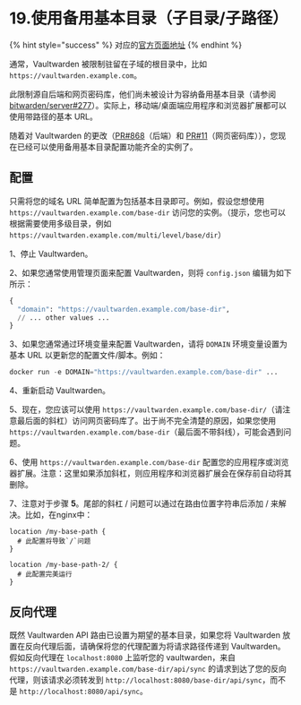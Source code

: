 # 19.使用备用基本目录（子目录/子路径）

{% hint style="success" %}
对应的[官方页面地址](https://github.com/dani-garcia/vaultwarden/wiki/Using-an-alternate-base-dir)
{% endhint %}

通常，Vaultwarden 被限制驻留在子域的根目录中，比如`https://vaultwarden.example.com`。

此限制源自后端和网页密码库，他们尚未被设计为容纳备用基本目录（请参阅 [bitwarden/server#277](https://github.com/bitwarden/server/issues/277)）。实际上，移动端/桌面端应用程序和浏览器扩展都可以使用带路径的基本 URL。

随着对 Vaultwarden 的更改（[PR#868](https://github.com/dani-garcia/vaultwarden/pull/868)（后端）和 [PR#11](https://github.com/dani-garcia/bw\_web\_builds/pull/11)（网页密码库）），您现在已经可以使用备用基本目录配置功能齐全的实例了。

## 配置 <a href="#configuration" id="configuration"></a>

只需将您的域名 URL 简单配置为包括基本目录即可。例如，假设您想使用 `https://vaultwarden.example.com/base-dir` 访问您的实例。（提示，您也可以根据需要使用多级目录，例如 `https://vaultwarden.example.com/multi/level/base/dir`）

1、停止 Vaultwarden。

2、如果您通常使用管理页面来配置 Vaultwarden，则将 `config.json` 编辑为如下所示：

```python
{
  "domain": "https://vaultwarden.example.com/base-dir",
  // ... other values ...
}
```

3、如果您通常通过环境变量来配置 Vaultwarden，请将 `DOMAIN` 环境变量设置为基本 URL 以更新您的配置文件/脚本。例如：

```python
docker run -e DOMAIN="https://vaultwarden.example.com/base-dir" ...
```

4、重新启动 Vaultwarden。

5、现在，您应该可以使用 `https://vaultwarden.example.com/base-dir/`（请注意最后面的斜杠）访问网页密码库了。出于尚不完全清楚的原因，如果您使用 `https://vaultwarden.example.com/base-dir`（最后面不带斜线），可能会遇到问题。

6、使用 `https://vaultwarden.example.com/base-dir` 配置您的应用程序或浏览器扩展。注意：这里如果添加斜杠，则应用程序和浏览器扩展会在保存前自动将其删除。

7、注意对于步骤 **5**。尾部的斜杠 / 问题可以通过在路由位置字符串后添加 / 来解决。比如，在nginx中：

```
location /my-base-path {
  # 此配置将导致`/`问题
}

location /my-base-path-2/ {
  # 此配置完美运行
}
```

## 反向代理 <a href="#reverse-proxying" id="reverse-proxying"></a>

既然 Vaultwarden API 路由已设置为期望的基本目录，如果您将 Vaultwarden 放置在反向代理后面，请确保将您的代理配置为将请求路径传递到 Vaultwarden。假如反向代理在 `localhost:8080` 上监听您的 vaultwarden，来自 `https://vaultwarden.example.com/base-dir/api/sync` 的请求到达了您的反向代理，则该请求必须转发到 `http://localhost:8080/base-dir/api/sync`，而不是 `http://localhost:8080/api/sync`。
